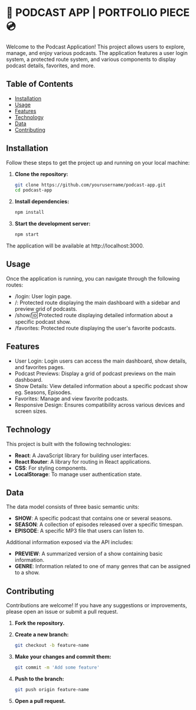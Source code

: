# 🎵 PODCAST APP | PORTFOLIO PIECE 💿

Welcome to the Podcast Application! This project allows users to explore, manage, and enjoy various podcasts. The application features a user login system, a protected route system, and various components to display podcast details, favorites, and more.

## Table of Contents
* [Installation](#installation)
* [Usage](#usage)
* [Features](#features)
* [Technology](#technology)
* [Data](#data)
* [Contributing](#contributing)

## Installation

Follow these steps to get the project up and running on your local machine:

1. **Clone the repository:**

   ```bash
   git clone https://github.com/yourusername/podcast-app.git
   cd podcast-app
2. **Install dependencies:**
   ```bash
   npm install
3. **Start the development server:**
   ```bash
   npm start
The application will be available at http://localhost:3000.

## Usage

Once the application is running, you can navigate through the following routes:

- /login: User login page.
- /: Protected route displaying the main dashboard with a sidebar and preview grid of podcasts.
- /show/:id: Protected route displaying detailed information about a specific podcast show.
- /favorites: Protected route displaying the user's favorite podcasts.

## Features

- User Login: Login users can access the main dashboard, show details, and favorites pages.
- Podcast Previews: Display a grid of podcast previews on the main dashboard.
- Show Details: View detailed information about a specific podcast show eg. Seasons, Episodes.
- Favorites: Manage and view favorite podcasts.
- Responsive Design: Ensures compatibility across various devices and screen sizes.

## Technology

This project is built with the following technologies:

- **React**: A JavaScript library for building user interfaces.
- **React Router**: A library for routing in React applications.
- **CSS**: For styling components.
- **LocalStorage**: To manage user authentication state.

## Data

The data model consists of three basic semantic units:

- **SHOW**: A specific podcast that contains one or several seasons.
- **SEASON**: A collection of episodes released over a specific timespan.
- **EPISODE**: A specific MP3 file that users can listen to.

Additional information exposed via the API includes:

- **PREVIEW**: A summarized version of a show containing basic information.
- **GENRE**: Information related to one of many genres that can be assigned to a show.

## Contributing

Contributions are welcome! If you have any suggestions or improvements, please open an issue or submit a pull request.

1. **Fork the repository.**
2. **Create a new branch:**

   ```bash
   git checkout -b feature-name
3. **Make your changes and commit them:**

   ```bash
   git commit -m 'Add some feature'
4. **Push to the branch:**

   ```bash
   git push origin feature-name
5. **Open a pull request.**

